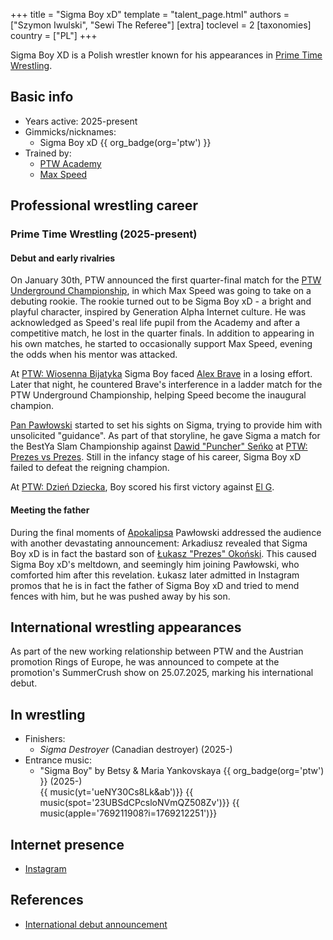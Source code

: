 +++
title = "Sigma Boy xD"
template = "talent_page.html"
authors = ["Szymon Iwulski", "Sewi The Referee"]
[extra]
toclevel = 2
[taxonomies]
country = ["PL"]
+++

Sigma Boy XD is a Polish wrestler known for his appearances in [Prime Time Wrestling](@/o/ptw.md).

## Basic info

* Years active: 2025-present
* Gimmicks/nicknames:
  - Sigma Boy xD {{ org_badge(org='ptw') }}
* Trained by:
  - [PTW Academy](@/o/ptw-academy.md)
  - [Max Speed](@/w/max-speed.md)

## Professional wrestling career

### Prime Time Wrestling (2025-present)

#### Debut and early rivalries

On January 30th, PTW announced the first quarter-final match for the [PTW Underground Championship](@/c/ptw-underground-championship.md), in which Max Speed was going to take on a debuting rookie. The rookie turned out to be Sigma Boy xD - a bright and playful character, inspired by Generation Alpha Internet culture. He was acknowledged as Speed's real life pupil from the Academy and after a competitive match, he lost in the quarter finals. In addition to appearing in his own matches, he started to occasionally support Max Speed, evening the odds when his mentor was attacked.

At [PTW: Wiosenna Bijatyka](@/e/ptw/2025-03-15-ptw-wiosenna-bijatyka.md) Sigma Boy faced [Alex Brave](@/w/alex-brave.md) in a losing effort. Later that night, he countered Brave's interference in a ladder match for the PTW Underground Championship, helping Speed become the inaugural champion.

[Pan Pawłowski](@/w/pan-pawlowski.md) started to set his sights on Sigma, trying to provide him with unsolicited "guidance". As part of that storyline, he gave Sigma a match for the BestYa Slam Championship against [Dawid "Puncher" Seńko](@/w/puncher.md) at [PTW: Prezes vs Prezes](@/e/ptw/2025-04-12-ptw-prezes-vs-prezes.md). Still in the infancy stage of his career, Sigma Boy xD failed to defeat the reigning champion. 

At [PTW: Dzień Dziecka](@/e/ptw/2025-05-31-ptw-dzien-dziecka.md), Boy scored his first victory against [El G](@/w/el-g.md).

#### Meeting the father

During the final moments of [Apokalipsa](@/e/ptw/2025-08-30-ptw-apokalipsa.md) Pawłowski addressed the audience with another devastating announcement: Arkadiusz revealed that Sigma Boy xD is in fact the bastard son of [Łukasz "Prezes" Okoński](@/w/lukasz-okonski.md). This caused Sigma Boy xD's meltdown, and seemingly him joining Pawłowski, who comforted him after this revelation. Łukasz later admitted in Instagram promos that he is in fact the father of Sigma Boy xD and tried to mend fences with him, but he was pushed away by his son.

## International wrestling appearances

As part of the new working relationship between PTW and the Austrian promotion Rings of Europe, he was announced to compete at the promotion's SummerCrush show on 25.07.2025, marking his international debut.

## In wrestling

* Finishers:
  - _Sigma Destroyer_ (Canadian destroyer) (2025-)
* Entrance music:
  - "Sigma Boy" by Betsy & Maria Yankovskaya
    {{ org_badge(org='ptw') }} (2025-) <br>
    {{ music(yt='ueNY30Cs8Lk&ab')}}
    {{ music(spot='23UBSdCPcsloNVmQZ508Zv')}}
    {{ music(apple='769211908?i=1769212251')}}

## Internet presence

* [Instagram](https://www.instagram.com/sigmaboy_ptw/)

## References

* [International debut announcement](https://www.facebook.com/photo?fbid=1288715599378324&set=a.533801284869763)
